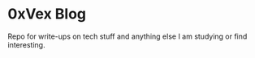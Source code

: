 # 0xVex Blog
Repo for write-ups on tech stuff and anything else I am studying or find interesting.

